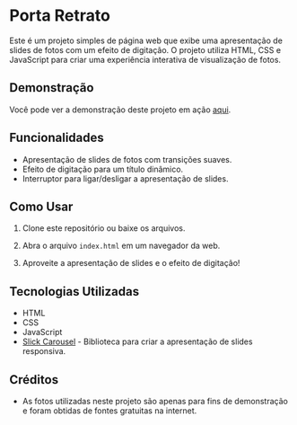 # Porta Retrato

Este é um projeto simples de página web que exibe uma apresentação de slides de fotos com um efeito de digitação. O projeto utiliza HTML, CSS e JavaScript para criar uma experiência interativa de visualização de fotos.

## Demonstração

Você pode ver a demonstração deste projeto em ação [aqui](link_para_a_demo).

## Funcionalidades

- Apresentação de slides de fotos com transições suaves.
- Efeito de digitação para um título dinâmico.
- Interruptor para ligar/desligar a apresentação de slides.

## Como Usar

1. Clone este repositório ou baixe os arquivos.

2. Abra o arquivo `index.html` em um navegador da web.

3. Aproveite a apresentação de slides e o efeito de digitação!

## Tecnologias Utilizadas

- HTML
- CSS
- JavaScript
- [Slick Carousel](https://github.com/kenwheeler/slick) - Biblioteca para criar a apresentação de slides responsiva.

## Créditos

- As fotos utilizadas neste projeto são apenas para fins de demonstração e foram obtidas de fontes gratuitas na internet.

